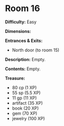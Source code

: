 # Room 16

**Difficulty:** Easy

**Dimensions:** 

**Entrances & Exits:**
- North door (to room 15)

**Description:**
Empty.

**Contents:**
Empty.

**Treasure:**
- 80 cp (1 XP)
- 55 sp (5.5 XP)
- 11 gp (11 XP)
- artifact (35 XP)
- book (20 XP)
- gem (70 XP)
- jewelry (100 XP)